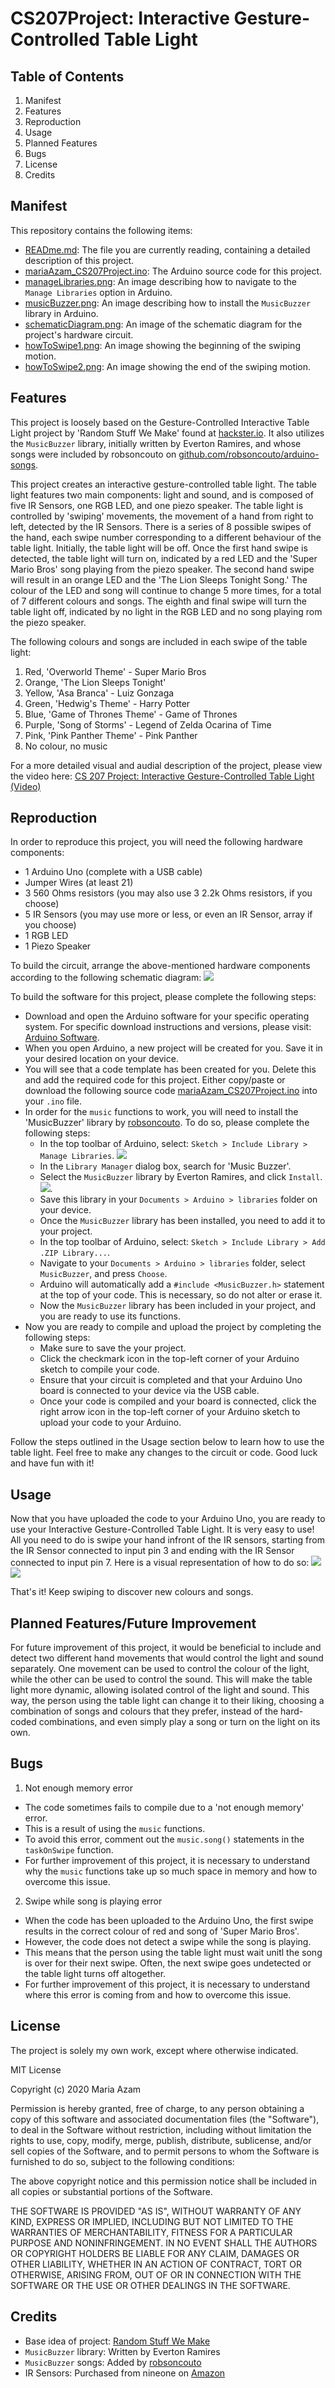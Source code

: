 # CS207Project: Interactive Gesture-Controlled Table Light

## Table of Contents
1. Manifest
2. Features
3. Reproduction
4. Usage
5. Planned Features
6. Bugs
7. License
8. Credits

## Manifest
This repository contains the following items:
- [READme.md](README.md): The file you are currently reading, containing a detailed description of this project.
- [mariaAzam_CS207Project.ino](mariaAzam_CS207Project.ino): The Arduino source code for this project.
- [manageLibraries.png](manageLibraries.png): An image describing how to navigate to the `Manage Libraries` option in Arduino.
- [musicBuzzer.png](musicBuzzer.png): An image describing how to install the `MusicBuzzer` library in Arduino.
- [schematicDiagram.png](schematicDiagram.png): An image of the schematic diagram for the project's hardware circuit.
- [howToSwipe1.png](howToSwipe1.png): An image showing the beginning of the swiping motion.
- [howToSwipe2.png](howToSwipe2.png): An image showing the end of the swiping motion.

## Features
This project is loosely based on the Gesture-Controlled Interactive Table Light project by 'Random Stuff We Make' found at [hackster.io](https://www.hackster.io/rswm/gesture-controlled-interactive-table-light-3f8bd7#code). It also utilizes the `MusicBuzzer` library, initially written by Everton Ramires, and whose songs were included by robsoncouto on [github.com/robsoncouto/arduino-songs](https://github.com/robsoncouto/arduino-songs).

This project creates an interactive gesture-controlled table light. The table light features two main components: light and sound, and is composed of five IR Sensors, one RGB LED, and one piezo speaker. The table light is controlled by 'swiping' movements, the movement of a hand from right to left, detected by the IR Sensors. There is a series of 8 possible swipes of the hand, each swipe number corresponding to a different behaviour of the table light. Initially, the table light will be off. Once the first hand swipe is detected, the table light will turn on, indicated by a red LED and the 'Super Mario Bros' song playing from the piezo speaker. The second hand swipe will result in an orange LED and the 'The Lion Sleeps Tonight Song.' The colour of the LED and song will continue to change 5 more times, for a total of 7 different colours and songs. The eighth and final swipe will turn the table light off, indicated by no light in the RGB LED and no song playing rom the piezo speaker.

The following colours and songs are included in each swipe of the table light:
1. Red, 'Overworld Theme' - Super Mario Bros
2. Orange, 'The Lion Sleeps Tonight'
3. Yellow, 'Asa Branca' - Luiz Gonzaga
4. Green, 'Hedwig's Theme' - Harry Potter
5. Blue, 'Game of Thrones Theme' - Game of Thrones
6. Purple, 'Song of Storms' - Legend of Zelda Ocarina of Time
7. Pink, 'Pink Panther Theme' - Pink Panther
8. No colour, no music

For a more detailed visual and audial description of the project, please view the video here:
[CS 207 Project: Interactive Gesture-Controlled Table Light (Video)](https://youtu.be/oDe_O0-SmtQ)

## Reproduction
In order to reproduce this project, you will need the following hardware components:
- 1 Arduino Uno (complete with a USB cable)
- Jumper Wires (at least 21)
- 3 560 Ohms resistors (you may also use 3 2.2k Ohms resistors, if you choose)
- 5 IR Sensors (you may use more or less, or even an IR Sensor, array if you choose)
- 1 RGB LED
- 1 Piezo Speaker

To build the circuit, arrange the above-mentioned hardware components according to the following schematic diagram:
![](schematicDiagram.png)

To build the software for this project, please complete the following steps:
- Download and open the Arduino software for your specific operating system. For specific download instructions and versions, please visit: [Arduino Software](https://www.arduino.cc/en/software).
- When you open Arduino, a new project will be created for you. Save it in your desired location on your device.
- You will see that a code template has been created for you. Delete this and add the required code for this project. Either copy/paste or download the following source code [mariaAzam_CS207Project.ino](mariaAzam_CS207Project.ino) into your `.ino` file.
- In order for the `music` functions to work, you will need to install the 'MusicBuzzer' library by [robsoncouto](https://github.com/robsoncouto/arduino-songs). To do so, please complete the following steps:
  - In the top toolbar of Arduino, select: `Sketch > Include Library > Manage Libraries`.
    ![](manageLibraries.png)
  - In the `Library Manager` dialog box, search for 'Music Buzzer'.
  - Select the `MusicBuzzer` library by Everton Ramires, and click `Install`.
    ![](musicBuzzer.png).
  - Save this library in your `Documents > Arduino > libraries` folder on your device.
  - Once the `MusicBuzzer` library has been installed, you need to add it to your project.
  - In the top toolbar of Arduino, select: `Sketch > Include Library > Add .ZIP Library...`.
  - Navigate to your `Documents > Arduino > libraries` folder, select `MusicBuzzer`, and press `Choose`.
  - Arduino will automatically add a `#include <MusicBuzzer.h>` statement at the top of your code. This is necessary, so do not alter or erase it.
  - Now the `MusicBuzzer` library has been included in your project, and you are ready to use its functions.
- Now you are ready to compile and upload the project by completing the following steps:
  - Make sure to save the your project.
  - Click the checkmark icon in the top-left corner of your Arduino sketch to compile your code.
  - Ensure that your circuit is completed and that your Arduino Uno board is connected to your device via the USB cable.
  - Once your code is compiled and your board is connected, click the right arrow icon in the top-left corner of your Arduino sketch to upload your code to your Arduino.

Follow the steps outlined in the Usage section below to learn how to use the table light. Feel free to make any changes to the circuit or code. Good luck and have fun with it!

## Usage
Now that you have uploaded the code to your Arduino Uno, you are ready to use your Interactive Gesture-Controlled Table Light. It is very easy to use! All you need to do is swipe your hand infront of the IR sensors, starting from the IR Sensor connected to input pin 3 and ending with the IR Sensor connected to input pin 7. Here is a visual representation of how to do so:
![](howToSwipe1.png)
![](howToSwipe2.png)

That's it! Keep swiping to discover new colours and songs.

## Planned Features/Future Improvement
For future improvement of this project, it would be beneficial to include and detect two different hand movements that would control the light and sound separately. One movement can be used to control the colour of the light, while the other can be used to control the sound. This will make the table light more dynamic, allowing isolated control of the light and sound. This way, the person using the table light can change it to their liking, choosing a combination of songs and colours that they prefer, instead of the hard-coded combinations, and even simply play a song or turn on the light on its own.

## Bugs
1. Not enough memory error
  - The code sometimes fails to compile due to a 'not enough memory' error.
  - This is a result of using the `music` functions.
  - To avoid this error, comment out the `music.song()` statements in the `taskOnSwipe` function.
  - For further improvement of this project, it is necessary to understand why the `music` functions take up so much space in memory and how to overcome this issue.
2. Swipe while song is playing error
  - When the code has been uploaded to the Arduino Uno, the first swipe results in the correct colour of red and song of 'Super Mario Bros'.
  - However, the code does not detect a swipe while the song is playing.
  - This means that the person using the table light must wait unitl the song is over for their next swipe. Often, the next swipe goes undetected or the table light turns off altogether.
  - For further improvement of this project, it is necessary to understand where this error is coming from and how to overcome this issue.

## License
The project is solely my own work, except where otherwise indicated.

MIT License

Copyright (c) 2020 Maria Azam

Permission is hereby granted, free of charge, to any person obtaining a copy
of this software and associated documentation files (the "Software"), to deal
in the Software without restriction, including without limitation the rights
to use, copy, modify, merge, publish, distribute, sublicense, and/or sell
copies of the Software, and to permit persons to whom the Software is
furnished to do so, subject to the following conditions:

The above copyright notice and this permission notice shall be included in all
copies or substantial portions of the Software.

THE SOFTWARE IS PROVIDED "AS IS", WITHOUT WARRANTY OF ANY KIND, EXPRESS OR
IMPLIED, INCLUDING BUT NOT LIMITED TO THE WARRANTIES OF MERCHANTABILITY,
FITNESS FOR A PARTICULAR PURPOSE AND NONINFRINGEMENT. IN NO EVENT SHALL THE
AUTHORS OR COPYRIGHT HOLDERS BE LIABLE FOR ANY CLAIM, DAMAGES OR OTHER
LIABILITY, WHETHER IN AN ACTION OF CONTRACT, TORT OR OTHERWISE, ARISING FROM,
OUT OF OR IN CONNECTION WITH THE SOFTWARE OR THE USE OR OTHER DEALINGS IN THE
SOFTWARE.

## Credits
- Base idea of project: [Random Stuff We Make](https://www.hackster.io/rswm/gesture-controlled-interactive-table-light-3f8bd7#code)
- `MusicBuzzer` library: Written by Everton Ramires
- `MusicBuzzer` songs: Added by [robsoncouto](https://github.com/robsoncouto/arduino-songs)
- IR Sensors: Purchased from nineone on [Amazon](https://www.amazon.ca/Infrared-Obstacle-Avoidance-Detecting-Adjutable/dp/B07D3PHQT8)

